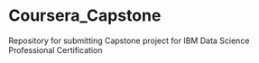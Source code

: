 # Coursera_Capstone
Repository for submitting Capstone project for IBM Data Science Professional Certification
